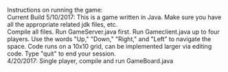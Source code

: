 Instructions on running the game:
<br>Current Build 5/10/2017: This is a game written in Java. Make sure you have all the appropriate related jdk files, etc.
<br>Compile all files. Run GameServer.java first. Run Gameclient.java up to four players. Use the words "Up," "Down," "Right," and "Left" to navigate the space. Code runs on a 10x10 grid, can be implemented larger via editing code. Type "quit" to end your session.
<br>4/20/2017: Single player, compile and run GameBoard.java
